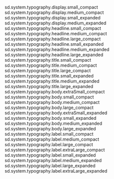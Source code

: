 sd.system.typography.display.small_compact
sd.system.typography.display.medium_compact
sd.system.typography.display.small_expanded
sd.system.typography.display.medium_expanded
sd.system.typography.headline.small_compact
sd.system.typography.headline.medium_compact
sd.system.typography.headline.large_compact
sd.system.typography.headline.small_expanded
sd.system.typography.headline.medium_expanded
sd.system.typography.headline.large_expanded
sd.system.typography.title.small_compact
sd.system.typography.title.medium_compact
sd.system.typography.title.large_compact
sd.system.typography.title.small_expanded
sd.system.typography.title.medium_expanded
sd.system.typography.title.large_expanded
sd.system.typography.body.extraSmall_compact
sd.system.typography.body.small_compact
sd.system.typography.body.medium_compact
sd.system.typography.body.large_compact
sd.system.typography.body.extraSmall_expanded
sd.system.typography.body.small_expanded
sd.system.typography.body.medium_expanded
sd.system.typography.body.large_expanded
sd.system.typography.label.small_compact
sd.system.typography.label.medium_compact
sd.system.typography.label.large_compact
sd.system.typography.label.extraLarge_compact
sd.system.typography.label.small_expanded
sd.system.typography.label.medium_expanded
sd.system.typography.label.large_expanded
sd.system.typography.label.extraLarge_expanded
